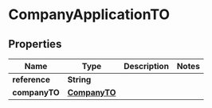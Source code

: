 
# CompanyApplicationTO

## Properties
Name | Type | Description | Notes
------------ | ------------- | ------------- | -------------
**reference** | **String** |  | 
**companyTO** | [**CompanyTO**](CompanyTO.md) |  | 



